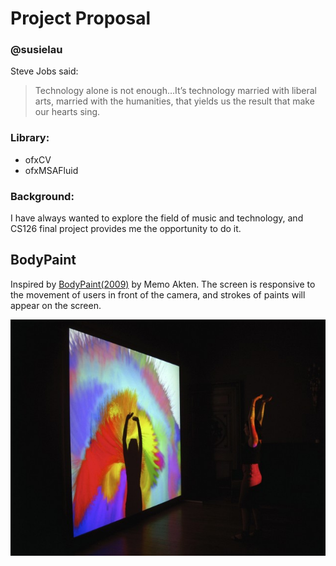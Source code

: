 # Project Proposal
### @susielau

Steve Jobs said:
> Technology alone is not enough…It’s technology married with liberal arts, married with the humanities, that yields us the  result that make our hearts sing.

### Library:
* ofxCV
* ofxMSAFluid

### Background:
I have always wanted to explore the field of music and technology, and CS126 final project provides me the opportunity to do it. 

## BodyPaint
Inspired by [BodyPaint(2009)](http://www.memo.tv/bodypaint/) by Memo Akten. 
The screen is responsive to the movement of users in front of the camera, and strokes of paints will appear on the screen.

![Image of BodyPaint](/images/bodypaint.jpg)
